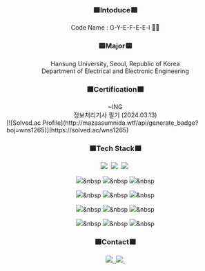 <h3 align="center">🟥Intoduce🟥</h3>
<div align="center">
Code Name :   G-Y-E-F-E-E-l 👨‍🚀</br>
</div>

<h3 align="center">🟨Major🟨</h3>
<div align="center">
Hansung University, Seoul, Republic of Korea</br>
Department of Electrical and Electronic Engineering</br>
</div>

<h3 align="center">🟩Certification🟩</h3>
<div align="center">
~ING</br>
정보처리기사 필기 (2024.03.13)</br>
</div>
[![Solved.ac Profile](http://mazassumnida.wtf/api/generate_badge?boj=wns1265)](https://solved.ac/wns1265)<h3 align="center">🟦Tech Stack🟦</h3>
<div align="center">
<img src="https://img.shields.io/badge/C-A8B9CC.svg?style=for-the-badge&logo=c&logoColor=white"/>&nbsp
<img src="https://img.shields.io/badge/csharp-512BD4.svg?style=for-the-badge&logo=csharp&logoColor=white"/>&nbsp
<img src="https://img.shields.io/badge/C++-00599C.svg?style=for-the-badge&logo=cplusplus&logoColor=white"/>&nbsp

<img src="https://img.shields.io/badge/html5-E34F26.svg?style=for-the-badge&logo=html5&logoColor=white"/>&nbsp
<img src="https://img.shields.io/badge/css3-1572B6.svg?style=for-the-badge&logo=css3&logoColor=white"/>&nbsp
<img src="https://img.shields.io/badge/javascript-F7DF1E.svg?style=for-the-badge&logo=javascript&logoColor=white"/>&nbsp</br>

<img src="https://img.shields.io/badge/oracle-F80000.svg?style=for-the-badge&logo=oracle&logoColor=white"/>&nbsp
<img src="https://img.shields.io/badge/mysql-4479A1.svg?style=for-the-badge&logo=mysql&logoColor=white"/>&nbsp
<img src="https://img.shields.io/badge/redis-DC382D.svg?style=for-the-badge&logo=redis&logoColor=white"/>&nbsp</br>

<img src="https://img.shields.io/badge/visualstudiocode-007ACC.svg?style=for-the-badge&logo=visualstudiocode&logoColor=white"/>&nbsp
<img src="https://img.shields.io/badge/visualstudio-5C2D91.svg?style=for-the-badge&logo=visualstudio&logoColor=black"/>&nbsp
<img src="https://img.shields.io/badge/eclipseide-2C2255.svg?style=for-the-badge&logo=eclipseide&logoColor=black"/>&nbsp</br>

<img src="https://img.shields.io/badge/git-F05033.svg?style=for-the-badge&logo=git&logoColor=white"/>&nbsp
<img src="https://img.shields.io/badge/github-181717.svg?style=for-the-badge&logo=github&logoColor=white"/>&nbsp
<img src="https://img.shields.io/badge/Notion-F3F3F3.svg?style=for-the-badge&logo=notion&logoColor=black"/>&nbsp</br>
</div>

<h3 align="center">🟪Contact🟪</h3>
<div align="center">
<a href="https://blog.naver.com/hyung1265">
<img src="https://img.shields.io/badge/Blog-03C75A?style=for-the-badge&logo=naver&logoColor=white"/>&nbsp
</a>
<a href="wns1265@gmail.com">
<img src="https://img.shields.io/badge/wns1265@gmail.com-D14836?style=for-the-badge&logo=gmail&logoColor=white"/>&nbsp
</a>
</div>
</br>
